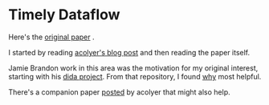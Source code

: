 # Timely Dataflow

Here's the [original paper](https://users.soe.ucsc.edu/~abadi/Papers/naiad_final.pdf) .

I started by reading [acolyer's blog post](https://blog.acolyer.org/2015/06/12/naiad-a-timely-dataflow-system/) and then reading the paper itself.

Jamie Brandon work in this area was the motivation for my original interest, starting with his [dida project](https://github.com/jamii/dida). From that repository, I found [why](https://github.com/jamii/dida/blob/main/docs/why.md) most helpful.

There's a companion paper [posted](https://blog.acolyer.org/2015/06/17/differential-dataflow/) by acolyer that might also help.
